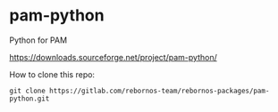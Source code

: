 # pam-python

Python for PAM

https://downloads.sourceforge.net/project/pam-python/

How to clone this repo:

```
git clone https://gitlab.com/rebornos-team/rebornos-packages/pam-python.git
```

